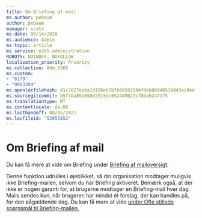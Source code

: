 ```yaml
---
title: Om Briefing af mail
ms.author: pebaum
author: pebaum
manager: scotv
ms.date: 08/14/2020
ms.audience: Admin
ms.topic: article
ms.service: o365-administration
ROBOTS: NOINDEX, NOFOLLOW
localization_priority: Priority
ms.collection: Adm_O365
ms.custom:
- "6179"
- "9003284"
ms.openlocfilehash: d1c7027eeba1d156ed2b7b68502504f9eb0b940519d43ac84df1c94435260101
ms.sourcegitcommit: b5f7da89a650d2915dc652449623c78be6247175
ms.translationtype: MT
ms.contentlocale: da-DK
ms.lasthandoff: 08/05/2021
ms.locfileid: "53955852"
---
```

# <a name="about-briefing-email"></a>Om Briefing af mail

Du kan få mere at vide om Briefing under [Briefing af mailoversigt](https://docs.microsoft.com/briefing/be-overview).  

Denne funktion udrulles i øjeblikket, så din organisation modtager muligvis ikke Briefing-mailen, selvom du har Briefing aktiveret. Bemærk også, at der ikke er nogen garanti for, at brugerne modtager en Briefing-mail hver dag. Mails sendes kun, når brugeren har mindst ét forslag, der kan handles på, for den pågældende dag. Du kan få mere at vide [under Ofte stillede spørgsmål til Briefing-mailen.](https://docs.microsoft.com/briefing/be-faqs)